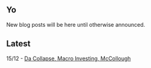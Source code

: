 ## Yo

New blog posts will be here until otherwise announced.

## Latest

15/12 - [Da Collapse, Macro Investing, McCollough](/2018/12/macro-mccollough.md)




